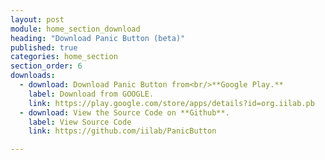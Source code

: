 ```yaml
---
layout: post
module: home_section_download
heading: "Download Panic Button (beta)"
published: true
categories: home_section
section_order: 6
downloads:
  - download: Download Panic Button from<br/>**Google Play.**
    label: Download from GOOGLE.
    link: https://play.google.com/store/apps/details?id=org.iilab.pb
  - download: View the Source Code on **Github**.
    label: View Source Code
    link: https://github.com/iilab/PanicButton

---
```

